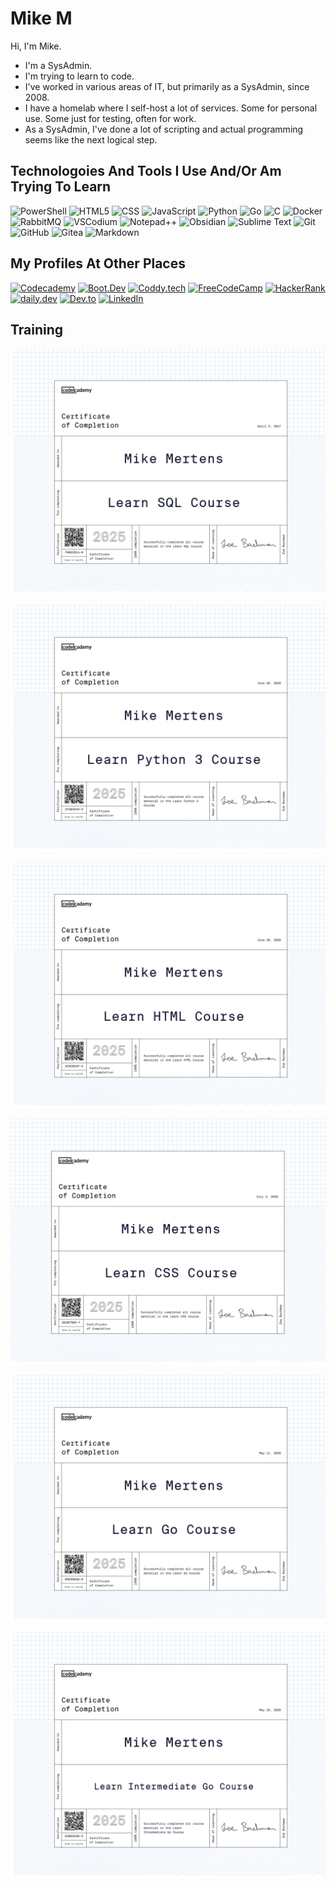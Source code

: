 # Mike M

Hi, I'm Mike.
* I'm a SysAdmin.
* I'm trying to learn to code.
* I've worked in various areas of IT, but primarily as a SysAdmin, since 2008.
* I have a homelab where I self-host a lot of services. Some for personal use. Some just for testing, often for work.
* As a SysAdmin, I've done a lot of scripting and actual programming seems like the next logical step.

## Technologoies And Tools I Use And/Or Am Trying To Learn

![PowerShell](https://img.shields.io/badge/PowerShell-5391FE?style=for-the-badge&logo=powershell&logoColor=white)
![HTML5](https://img.shields.io/badge/HTML5-E34F26?style=for-the-badge&logo=html5&logoColor=white)
![CSS](https://img.shields.io/badge/CSS-663399?style=for-the-badge&logo=css&logoColor=white)
![JavaScript](https://img.shields.io/badge/JavaScript-F7DF1E?style=for-the-badge&logo=javascript&logoColor=white)
![Python](https://img.shields.io/badge/Python-3776AB?style=for-the-badge&logo=python&logoColor=white)
![Go](https://img.shields.io/badge/Go-00ADD8?style=for-the-badge&logo=go&logoColor=white)
![C](https://img.shields.io/badge/c-00599C?style=for-the-badge&logo=c&logoColor=white)
![Docker](https://img.shields.io/badge/Docker-2496ED?style=for-the-badge&logo=docker&logoColor=white)
![RabbitMQ](https://img.shields.io/badge/Rabbitmq-FF6600?style=for-the-badge&logo=rabbitmq&logoColor=white)
![VSCodium](https://img.shields.io/badge/VSCodium-2F80ED?style=for-the-badge&logo=vscodium&logoColor=white)
![Notepad++](https://img.shields.io/badge/Notepad++-90E59A?style=for-the-badge&logo=notepad%2b%2b&logoColor=black)
![Obsidian](https://img.shields.io/badge/Obsidian-483699?style=for-the-badge&logo=obsidian&logoColor=white)
![Sublime Text](https://img.shields.io/badge/sublime_text-575757?style=for-the-badge&logo=sublime-text&logoColor=important)
![Git](https://img.shields.io/badge/Git-F05032?style=for-the-badge&logo=git&logoColor=white)
![GitHub](https://img.shields.io/badge/github-%23121011.svg?style=for-the-badge&logo=github&logoColor=white)
![Gitea](https://img.shields.io/badge/Gitea-34495E?style=for-the-badge&logo=gitea&logoColor=5D9425)
![Markdown](https://img.shields.io/badge/Markdown-F71A4A?style=for-the-badge&logo=markdown&logoColor=white)

## My Profiles At Other Places

[![Codecademy](https://img.shields.io/badge/Codecademy-FFF0E5?style=for-the-badge&logo=codecademy&logoColor=1F243A)](https://www.codecademy.com/profiles/mmert9008)
[![Boot.Dev](https://img.shields.io/badge/Boot.Dev-404361?style=for-the-badge)](https://www.boot.dev/u/0xmertsec)
[![Coddy.tech](https://img.shields.io/badge/Coddy.tech-429AD3?style=for-the-badge)](https://coddy.tech/user/ghpFOA0bUPUtM4OXkL37cfGFGxn1)
[![FreeCodeCamp](https://img.shields.io/badge/Freecodecamp-%23123.svg?&style=for-the-badge&logo=freecodecamp&logoColor=green)](https://www.freecodecamp.org/mmert9008)
[![HackerRank](https://img.shields.io/badge/-Hackerrank-2EC866?style=for-the-badge&logo=HackerRank&logoColor=white)](https://www.hackerrank.com/profile/mmert9008)
[![daily.dev](https://img.shields.io/badge/daily.dev-CE3DF3?style=for-the-badge&logo=daily.dev&logoColor=white)](https://app.daily.dev/mikem21)
[![Dev.to](https://img.shields.io/badge/dev.to-0A0A0A?style=for-the-badge&logo=dev.to&logoColor=white)](https://dev.to/mmert9008)
[![LinkedIn](https://img.shields.io/badge/linkedin-%230077B5.svg?style=for-the-badge&logo=linkedin&logoColor=white)](https://www.linkedin.com/in/mike-mertens-074bb474/)


## Training

![Codecademy Learn SQL Course](images/Codecademy-Learn_SQL_Course.png)

![Codecademy Learn Python 3 Course](images/Codecademy-Learn_Python_3_Course.png)

![Codecademy Learn HTML Course](images/Codecademy-Learn_HTML_Course.png)

![Codecademy Learn CSS Course](images/Codecademy-Learn_CSS_Course.png)

![Codecademy Learn Go Course](images/Codecademy-Learn_Go_Course.png)

![Codecademy Learn Intermediate Go Course](images/Codecademy-Learn_Intermediate_Go_Course.png)
